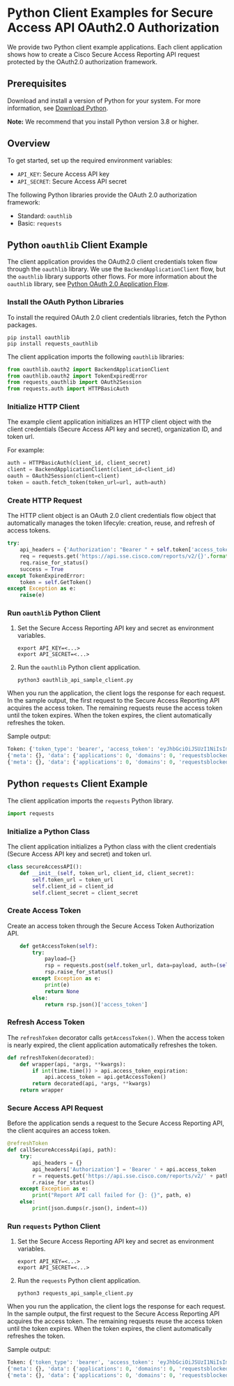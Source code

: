 # Python Client Examples for Secure Access API OAuth2.0 Authorization

We provide two Python client example applications. Each client application shows how to create a Cisco Secure Access Reporting API request protected by the OAuth2.0 authorization framework.

## Prerequisites

Download and install a version of Python for your system. For more information, see [Download Python](https://www.python.org/downloads/).

**Note:** We recommend that you install Python version 3.8 or higher.

## Overview

To get started, set up the required environment variables:

* `API_KEY`: Secure Access API key
* `API_SECRET`: Secure Access API secret

The following Python libraries provide the OAuth 2.0 authorization framework:

* Standard: `oauthlib`
* Basic: `requests`

## Python `oauthlib` Client Example

The client application provides the OAuth2.0 client credentials token flow through the `oauthlib` library. We use the `BackendApplicationClient` flow, but the `oauthlib` library supports other flows. For more information about the `oauthlib` library, see [Python OAuth 2.0 Application Flow](https://requests-oauthlib.readthedocs.io/en/latest/oauth2_workflow.html#backend-application-flow).

### Install the OAuth Python Libraries

To install the required OAuth 2.0 client credentials libraries, fetch the Python packages.

```shell
pip install oauthlib
pip install requests_oauthlib
```

The client application imports the following `oauthlib` libraries:

```python
from oauthlib.oauth2 import BackendApplicationClient
from oauthlib.oauth2 import TokenExpiredError
from requests_oauthlib import OAuth2Session
from requests.auth import HTTPBasicAuth
```

### Initialize HTTP Client

The example client application initializes an HTTP client object with the client credentials (Secure Access API key and secret), organization ID, and token url.

For example:

```python
auth = HTTPBasicAuth(client_id, client_secret)
client = BackendApplicationClient(client_id=client_id)
oauth = OAuth2Session(client=client)
token = oauth.fetch_token(token_url=url, auth=auth)
```

### Create HTTP Request

The HTTP client object is an OAuth 2.0 client credentials flow object that automatically manages the token lifecyle: creation, reuse, and refresh of access tokens.

```python
try:
    api_headers = {'Authorization': "Bearer " + self.token['access_token']}
    req = requests.get('https://api.sse.cisco.com/reports/v2/{}'.format(end_point), headers=api_headers)
    req.raise_for_status()
    success = True
except TokenExpiredError:
    token = self.GetToken()
except Exception as e:
    raise(e)
```

### Run `oauthlib` Python Client

1. Set the Secure Access Reporting API key and secret as environment variables.

   ```shell
   export API_KEY=<...>
   export API_SECRET=<...>
   ```

1. Run the `oauthlib` Python client application.

   ```shell
   python3 oauthlib_api_sample_client.py
   ```

When you run the application, the client logs the response for each request. In the sample output, the first request to the Secure Access Reporting API acquires the access token. The remaining requests reuse the access token until the token expires. When the token expires, the client automatically refreshes the token.

Sample output:

```python
Token: {'token_type': 'bearer', 'access_token': 'eyJhbGciOiJSUzI1NiIsImtpZCI6IjIwMTktMDEtMDEiLCJ0eXAiOiJKV1QifQ.eyJleHAiOjE2Mjk5Mzc3MTUsImlhdCI6MTYyOTkzNDExNSwiaXNzIjoidW1icmVsbGEtYXV0aHovYXV0aHN2YyIsIm5iZiI6MTYyOTkzNDExNSwic3ViIjoib3JnLzU3MjE4NzgvdXNlci8xMTgxODU2NCIsInNjb3BlIjoicm9sZTpyb290LWFkbWluIiwiYXV0aHpfZG9uZSI6ZmFsc2V9.mh3OoJV4Wzjv04SSkiDi6rR65Zrd9aigV0K5ciPvF5a2aiy0tKdlLpT_ty0NBxh5ojyt9iO5588Ntu5GzzWvDbGgtdrkus1pMNU92IUioN4cF2Y4yCLooshFfDjiwccuJd8afmD1o6miZ4Tzqg906ZGq5KEwfclzA9lPwmkalpGkQDCYFRCtQWXWIKVHPNhgpZjf1lAgUwDngSvwJHC_KRb1MICHgiM_SolhwIz66ISkdIm_aRKeTK5EAWW0RCBEQx0E2kY1AHVyahrKDZMPV-tQEPxAEaiMhQKqHtJUbITTYt7LQzQZ6aOrOaS-Stip6_lLgcGIPXOUmGFEjg1Vvg', 'expires_in': 3600, 'expires_at': 1629937714.8636105}
{'meta': {}, 'data': {'applications': 0, 'domains': 0, 'requestsblocked': 0, 'filetypes': 0, 'requests': 0, 'policycategories': 0, 'requestsallowed': 0, 'categories': 0, 'identitytypes': 0, 'applicationsblocked': 0, 'files': 0, 'identities': 0, 'policyrequests': 0, 'applicationsallowed': 0}}
{'meta': {}, 'data': {'applications': 0, 'domains': 0, 'requestsblocked': 0, 'filetypes': 0, 'requests': 0, 'policycategories': 0, 'requestsallowed': 0, 'categories': 0, 'identitytypes': 0, 'applicationsblocked': 0, 'files': 0, 'identities': 0, 'policyrequests': 0, 'applicationsallowed': 0}}
```

## Python `requests` Client Example

The client application imports the `requests` Python library.

```python
import requests
```

### Initialize a Python Class

The client application initializes a Python class with the client credentials (Secure Access API key and secret) and token url.

```python
class secureAccessAPI():
    def __init__(self, token_url, client_id, client_secret):
        self.token_url = token_url
        self.client_id = client_id
        self.client_secret = client_secret
```

### Create Access Token

Create an access token through the Secure Access Token Authorization API.

```python
    def getAccessToken(self):
        try:
            payload={}
            rsp = requests.post(self.token_url, data=payload, auth=(self.client_id, self.client_secret))
            rsp.raise_for_status()
        except Exception as e:
            print(e)
            return None
        else:
            return rsp.json()['access_token']
```

### Refresh Access Token

The `refreshToken` decorator calls `getAccessToken()`. When the access token is nearly expired, the client application automatically refreshes the token.

```python
def refreshToken(decorated):
    def wrapper(api, *args, **kwargs):
        if int(time.time()) > api.access_token_expiration:
            api.access_token = api.getAccessToken()
        return decorated(api, *args, **kwargs)
    return wrapper
```

### Secure Access API Request

Before the application sends a request to the Secure Access Reporting API, the client acquires an access token.

```python
@refreshToken
def callSecureAccessApi(api, path):
    try:
        api_headers = {}
        api_headers['Authorization'] = 'Bearer ' + api.access_token
        r = requests.get('https://api.sse.cisco.com/reports/v2/' + path, headers=api_headers)
        r.raise_for_status()
    except Exception as e:
        print("Report API call failed for {}: {}", path, e)
    else:
        print(json.dumps(r.json(), indent=4))
```

### Run `requests` Python Client

1. Set the Secure Access Reporting API key and secret as environment variables.

   ```shell
   export API_KEY=<...>
   export API_SECRET=<...>
   ```

1. Run the `requests` Python client application.

   ```shell
   python3 requests_api_sample_client.py
   ```

When you run the application, the client logs the response for each request. In the sample output, the first request to the Secure Access Reporting API acquires the access token. The remaining requests reuse the access token until the token expires. When the token expires, the client automatically refreshes the token.

Sample output:

```python
Token: {'token_type': 'bearer', 'access_token': 'eyJhbGciOiJSUzI1NiIsImtpZCI6IjIwMTktMDEtMDEiLCJ0eXAiOiJKV1QifQ.eyJleHAiOjE2Mjk5Mzc3MTUsImlhdCI6MTYyOTkzNDExNSwiaXNzIjoidW1icmVsbGEtYXV0aHovYXV0aHN2YyIsIm5iZiI6MTYyOTkzNDExNSwic3ViIjoib3JnLzU3MjE4NzgvdXNlci8xMTgxODU2NCIsInNjb3BlIjoicm9sZTpyb290LWFkbWluIiwiYXV0aHpfZG9uZSI6ZmFsc2V9.mh3OoJV4Wzjv04SSkiDi6rR65Zrd9aigV0K5ciPvF5a2aiy0tKdlLpT_ty0NBxh5ojyt9iO5588Ntu5GzzWvDbGgtdrkus1pMNU92IUioN4cF2Y4yCLooshFfDjiwccuJd8afmD1o6miZ4Tzqg906ZGq5KEwfclzA9lPwmkalpGkQDCYFRCtQWXWIKVHPNhgpZjf1lAgUwDngSvwJHC_KRb1MICHgiM_SolhwIz66ISkdIm_aRKeTK5EAWW0RCBEQx0E2kY1AHVyahrKDZMPV-tQEPxAEaiMhQKqHtJUbITTYt7LQzQZ6aOrOaS-Stip6_lLgcGIPXOUmGFEjg1Vvg', 'expires_in': 3600, 'expires_at': 1629937714.8636105}
{'meta': {}, 'data': {'applications': 0, 'domains': 0, 'requestsblocked': 0, 'filetypes': 0, 'requests': 0, 'policycategories': 0, 'requestsallowed': 0, 'categories': 0, 'identitytypes': 0, 'applicationsblocked': 0, 'files': 0, 'identities': 0, 'policyrequests': 0, 'applicationsallowed': 0}}
{'meta': {}, 'data': {'applications': 0, 'domains': 0, 'requestsblocked': 0, 'filetypes': 0, 'requests': 0, 'policycategories': 0, 'requestsallowed': 0, 'categories': 0, 'identitytypes': 0, 'applicationsblocked': 0, 'files': 0, 'identities': 0, 'policyrequests': 0, 'applicationsallowed': 0}}
```
